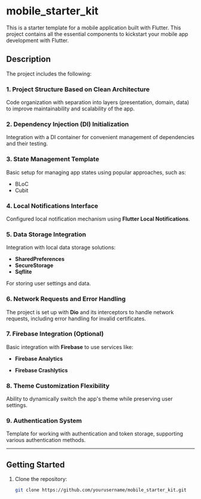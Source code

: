 # mobile_starter_kit

This is a starter template for a mobile application built with Flutter. This project contains all the essential components to kickstart your mobile app development with Flutter.

## Description

The project includes the following:

### 1. **Project Structure Based on Clean Architecture**

Code organization with separation into layers (presentation, domain, data) to improve maintainability and scalability of the app.

### 2. **Dependency Injection (DI) Initialization**

Integration with a DI container for convenient management of dependencies and their testing.

### 3. **State Management Template**

Basic setup for managing app states using popular approaches, such as:
- BLoC
- Cubit


### 4. **Local Notifications Interface**

Configured local notification mechanism using **Flutter Local Notifications**.

### 5. **Data Storage Integration**

Integration with local data storage solutions:
- **SharedPreferences**
- **SecureStorage**
- **Sqflite**

For storing user settings and data.

### 6. **Network Requests and Error Handling**

The project is set up with **Dio** and its interceptors to handle network requests, including error handling for invalid certificates.

### 7. **Firebase Integration (Optional)**


Basic integration with **Firebase** to use services like:

- **Firebase Analytics**

- **Firebase Crashlytics**

### 8. **Theme Customization Flexibility**

Ability to dynamically switch the app's theme while preserving user settings.

### 9. **Authentication System**

Template for working with authentication and token storage, supporting various authentication methods.

---

## Getting Started

1. Clone the repository:
   ```bash
   git clone https://github.com/yourusername/mobile_starter_kit.git
